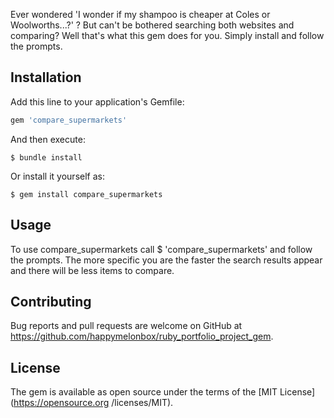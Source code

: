 Ever wondered 'I wonder if my shampoo is cheaper at Coles or Woolworths...?' ? But can't be
bothered searching both websites and comparing? Well that's what this gem does for you. Simply
install and follow the prompts.

## Installation

Add this line to your application's Gemfile:

```ruby
gem 'compare_supermarkets'
```

And then execute:

    $ bundle install

Or install it yourself as:

    $ gem install compare_supermarkets

## Usage

To use compare_supermarkets call $ 'compare_supermarkets' and follow the prompts. 
The more specific you are the faster the search results appear
and there will be less items to compare.


## Contributing

Bug reports and pull requests are welcome on GitHub at https://github.com/happymelonbox/ruby_portfolio_project_gem.

## License

The gem is available as open source under the terms of the [MIT License](https://opensource.org
/licenses/MIT).